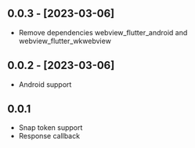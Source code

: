 ## 0.0.3 - [2023-03-06]

* Remove dependencies webview_flutter_android and webview_flutter_wkwebview

## 0.0.2 - [2023-03-06]

* Android support

## 0.0.1

* Snap token support
* Response callback
